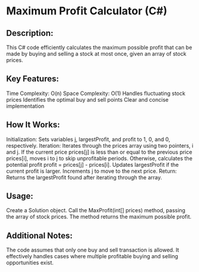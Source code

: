 # Maximum Profit Calculator (C#)

## Description:

This C# code efficiently calculates the maximum possible profit that can be made by buying and selling a stock at most once, given an array of stock prices.

## Key Features:

Time Complexity: O(n)
Space Complexity: O(1)
Handles fluctuating stock prices
Identifies the optimal buy and sell points
Clear and concise implementation

## How It Works:

Initialization:
Sets variables j, largestProfit, and profit to 1, 0, and 0, respectively.
Iteration:
Iterates through the prices array using two pointers, i and j.
If the current price prices[j] is less than or equal to the previous price prices[i], moves i to j to skip unprofitable periods.
Otherwise, calculates the potential profit profit = prices[j] - prices[i].
Updates largestProfit if the current profit is larger.
Increments j to move to the next price.
Return:
Returns the largestProfit found after iterating through the array.

## Usage:

Create a Solution object.
Call the MaxProfit(int[] prices) method, passing the array of stock prices.
The method returns the maximum possible profit.

## Additional Notes:

The code assumes that only one buy and sell transaction is allowed.
It effectively handles cases where multiple profitable buying and selling opportunities exist.